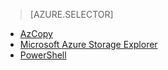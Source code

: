 > [AZURE.SELECTOR]
- [AzCopy](../articles/devtest-lab/devtest-lab-upload-vhd-using-azcopy.md)
- [Microsoft Azure Storage Explorer](../articles/devtest-lab/devtest-lab-upload-vhd-using-storage-explorer.md)
- [PowerShell](../articles/devtest-lab/devtest-lab-upload-vhd-using-powershell.md)
